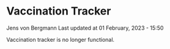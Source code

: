 Vaccination Tracker
================
Jens von Bergmann
Last updated at 01 February, 2023 - 15:50

Vaccination tracker is no longer functional.
